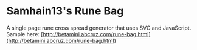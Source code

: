 # Samhain13's Rune Bag
A single page rune cross spread generator that uses SVG and JavaScript.  
Sample here: [http://betamini.abcruz.com/rune-bag.html](http://betamini.abcruz.com/rune-bag.html)

